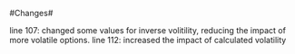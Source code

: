 #Changes#

line 107: changed some values for inverse volitility, reducing the impact of more volatile options.
line 112: increased the impact of calculated volatility